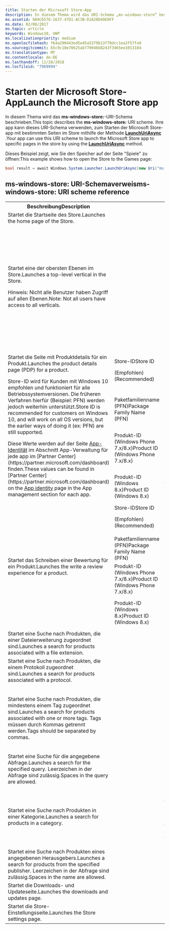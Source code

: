 ```yaml
---
title: Starten der Microsoft Store-App
description: In diesem Thema wird das URI-Schema „ms-windows-store“ beschrieben. Ihre app kann dieses URI-Schema verwenden, um die Microsoft Store-app mit bestimmten Seiten des Store starten.
ms.assetid: 9A9C6576-1637-47D1-AC3B-D1A20D49E0FF
ms.date: 02/08/2017
ms.topic: article
keywords: Windows10, UWP
ms.localizationpriority: medium
ms.openlocfilehash: f64a290443ed5e45a5379b13f70dcc1ea2f57fa9
ms.sourcegitcommit: b5c9c18e70625ab770946b8243f3465ee1013184
ms.translationtype: MT
ms.contentlocale: de-DE
ms.lasthandoff: 11/28/2018
ms.locfileid: "7969994"
---
```

# <a name="launch-the-microsoft-store-app"></a><span data-ttu-id="8373e-105">Starten der Microsoft Store-App</span><span class="sxs-lookup"><span data-stu-id="8373e-105">Launch the Microsoft Store app</span></span>



<span data-ttu-id="8373e-106">In diesem Thema wird das **ms-windows-store:**-URI-Schema beschrieben.</span><span class="sxs-lookup"><span data-stu-id="8373e-106">This topic describes the **ms-windows-store:** URI scheme.</span></span> <span data-ttu-id="8373e-107">Ihre app kann dieses URI-Schema verwenden, zum Starten der Microsoft Store-app mit bestimmten Seiten im Store mithilfe der Methode [**LaunchUriAsync**](https://msdn.microsoft.com/library/windows/apps/hh701476) .</span><span class="sxs-lookup"><span data-stu-id="8373e-107">Your app can use this URI scheme to launch the Microsoft Store app to specific pages in the store by using the [**LaunchUriAsync**](https://msdn.microsoft.com/library/windows/apps/hh701476) method.</span></span>

<span data-ttu-id="8373e-108">Dieses Beispiel zeigt, wie Sie den Speicher auf der Seite "Spiele" zu öffnen:</span><span class="sxs-lookup"><span data-stu-id="8373e-108">This example shows how to open the Store to the Games page:</span></span>

```cs
bool result = await Windows.System.Launcher.LaunchUriAsync(new Uri("ms-windows-store://navigatetopage/?Id=Games"));
```

## <a name="ms-windows-store-uri-scheme-reference"></a><span data-ttu-id="8373e-109">ms-windows-store: URI-Schemaverweis</span><span class="sxs-lookup"><span data-stu-id="8373e-109">ms-windows-store: URI scheme reference</span></span>

<table>
<tr><th><span data-ttu-id="8373e-110">Beschreibung</span><span class="sxs-lookup"><span data-stu-id="8373e-110">Description</span></span></th><th></th><th><span data-ttu-id="8373e-111">URI-Schema</span><span class="sxs-lookup"><span data-stu-id="8373e-111">URI scheme</span></span></th></tr>
<tr><td><span data-ttu-id="8373e-112">Startet die Startseite des Store.</span><span class="sxs-lookup"><span data-stu-id="8373e-112">Launches the home page of the Store.</span></span></td><td /><td><span data-ttu-id="8373e-113">ms-windows-store://home</span><span class="sxs-lookup"><span data-stu-id="8373e-113">ms-windows-store://home</span></span></td></tr>
<tr><td><span data-ttu-id="8373e-114">Startet eine der obersten Ebenen im Store.</span><span class="sxs-lookup"><span data-stu-id="8373e-114">Launches a top-level vertical in the Store.</span></span><p><span data-ttu-id="8373e-115">Hinweis: Nicht alle Benutzer haben Zugriff auf allen Ebenen.</span><span class="sxs-lookup"><span data-stu-id="8373e-115">Note: Not all users have access to all verticals.</span></span></p>
</td><td /><td>
<p><span data-ttu-id="8373e-116">ms-windows-store://navigatetopage/?Id=Apps</span><span class="sxs-lookup"><span data-stu-id="8373e-116">ms-windows-store://navigatetopage/?Id=Apps</span></span> </p>
<p><span data-ttu-id="8373e-117">ms-windows-store://navigatetopage/?Id=Games</span><span class="sxs-lookup"><span data-stu-id="8373e-117">ms-windows-store://navigatetopage/?Id=Games</span></span></p>
<p><span data-ttu-id="8373e-118">ms-windows-store://navigatetopage/?Id=Music</span><span class="sxs-lookup"><span data-stu-id="8373e-118">ms-windows-store://navigatetopage/?Id=Music</span></span></p>
<p><span data-ttu-id="8373e-119">ms-windows-store://navigatetopage/?Id=Video</span><span class="sxs-lookup"><span data-stu-id="8373e-119">ms-windows-store://navigatetopage/?Id=Video</span></span></p>
<p><span data-ttu-id="8373e-120">ms-windows-store://navigatetopage/?Id=LOB</span><span class="sxs-lookup"><span data-stu-id="8373e-120">ms-windows-store://navigatetopage/?Id=LOB</span></span></p>
</td>
</tr>
<tr>
<td rowspan="4"><span data-ttu-id="8373e-121">Startet die Seite mit Produktdetails für ein Produkt.</span><span class="sxs-lookup"><span data-stu-id="8373e-121">Launches the product details page (PDP) for a product.</span></span> <p><span data-ttu-id="8373e-122">Store-ID wird für Kunden mit Windows 10 empfohlen und funktioniert für alle Betriebssystemversionen. Die früheren Verfahren hierfür (Beispiel: PFN) werden jedoch weiterhin unterstützt.</span><span class="sxs-lookup"><span data-stu-id="8373e-122">Store ID is recommended for customers on Windows 10, and will work on all OS versions, but the earlier ways of doing it (ex: PFN) are still supported.</span></span></p>
<p><span data-ttu-id="8373e-123">Diese Werte werden auf der Seite <a href="https://msdn.microsoft.com/library/windows/apps/mt148561.aspx">App-Identität</a> im Abschnitt App-Verwaltung für jede app im [Partner Center](https://partner.microsoft.com/dashboard) finden.</span><span class="sxs-lookup"><span data-stu-id="8373e-123">These values can be found in [Partner Center](https://partner.microsoft.com/dashboard) on the <a href="https://msdn.microsoft.com/library/windows/apps/mt148561.aspx">App identity</a> page in the App management section for each app.</span></span></p>
</td>
<td>
<span data-ttu-id="8373e-124">Store-ID</span><span class="sxs-lookup"><span data-stu-id="8373e-124">Store ID</span></span> <p><span data-ttu-id="8373e-125">(Empfohlen)</span><span class="sxs-lookup"><span data-stu-id="8373e-125">(Recommended)</span></span></p>
</td>
<td>
<p><span data-ttu-id="8373e-126">ms-windows-store://pdp/?ProductId=9WZDNCRFHVJL</span><span class="sxs-lookup"><span data-stu-id="8373e-126">ms-windows-store://pdp/?ProductId=9WZDNCRFHVJL</span></span></p>
</td>
</tr>
<tr>
<td><span data-ttu-id="8373e-127">Paketfamilienname (PFN)</span><span class="sxs-lookup"><span data-stu-id="8373e-127">Package Family Name (PFN)</span></span></td>
<td><span data-ttu-id="8373e-128">ms-windows-store://pdp/?PFN= Microsoft.Office.OneNote_8wekyb3d8bbwe</span><span class="sxs-lookup"><span data-stu-id="8373e-128">ms-windows-store://pdp/?PFN= Microsoft.Office.OneNote_8wekyb3d8bbwe</span></span>
</td>
</tr>
<tr>
<td><span data-ttu-id="8373e-129">Produkt-ID (Windows Phone 7.x/8.x)</span><span class="sxs-lookup"><span data-stu-id="8373e-129">Product ID (Windows Phone 7.x/8.x)</span></span></td>
<td><span data-ttu-id="8373e-130">ms-windows-store://pdp/?PhoneAppId=ca05b3ab-f157-450c-8c49-a1f127f5e71d</span><span class="sxs-lookup"><span data-stu-id="8373e-130">ms-windows-store://pdp/?PhoneAppId=ca05b3ab-f157-450c-8c49-a1f127f5e71d</span></span> </td>
</tr>
<tr>
<td><span data-ttu-id="8373e-131">Produkt-ID (Windows 8.x)</span><span class="sxs-lookup"><span data-stu-id="8373e-131">Product ID (Windows 8.x)</span></span></td>
<td><span data-ttu-id="8373e-132">ms-windows-store://pdp/?AppId=f022389f-f3a6-417e-ad23-704fbdf57117</span><span class="sxs-lookup"><span data-stu-id="8373e-132">ms-windows-store://pdp/?AppId=f022389f-f3a6-417e-ad23-704fbdf57117</span></span>
</td>
</tr>
<tr>
<td rowspan="4"><span data-ttu-id="8373e-133">Startet das Schreiben einer Bewertung für ein Produkt.</span><span class="sxs-lookup"><span data-stu-id="8373e-133">Launches the write a review experience for a product.</span></span></td>
<td><span data-ttu-id="8373e-134">Store-ID</span><span class="sxs-lookup"><span data-stu-id="8373e-134">Store ID</span></span> <p><span data-ttu-id="8373e-135">(Empfohlen)</span><span class="sxs-lookup"><span data-stu-id="8373e-135">(Recommended)</span></span></p></td>
<td><span data-ttu-id="8373e-136">ms-windows-store://review/?ProductId=9WZDNCRFHVJL</span><span class="sxs-lookup"><span data-stu-id="8373e-136">ms-windows-store://review/?ProductId=9WZDNCRFHVJL</span></span> </td>
</tr>
<tr>
<td><span data-ttu-id="8373e-137">Paketfamilienname (PFN)</span><span class="sxs-lookup"><span data-stu-id="8373e-137">Package Family Name (PFN)</span></span></td>
<td><span data-ttu-id="8373e-138">ms-windows-store://review/?PFN= Microsoft.Office.OneNote_8wekyb3d8bbwe</span><span class="sxs-lookup"><span data-stu-id="8373e-138">ms-windows-store://review/?PFN= Microsoft.Office.OneNote_8wekyb3d8bbwe</span></span>
</td>
</tr>
<tr>
<td><span data-ttu-id="8373e-139">Produkt-ID (Windows Phone 7.x/8.x)</span><span class="sxs-lookup"><span data-stu-id="8373e-139">Product ID (Windows Phone 7.x/8.x)</span></span></td>
<td><span data-ttu-id="8373e-140">ms-windows-store://reviewapp/?AppId=ca05b3ab-f157-450c-8c49-a1f127f5e71d</span><span class="sxs-lookup"><span data-stu-id="8373e-140">ms-windows-store://reviewapp/?AppId=ca05b3ab-f157-450c-8c49-a1f127f5e71d</span></span> </td>
</tr>
<tr>
<td><span data-ttu-id="8373e-141">Produkt-ID (Windows 8.x)</span><span class="sxs-lookup"><span data-stu-id="8373e-141">Product ID (Windows 8.x)</span></span></td>
<td><span data-ttu-id="8373e-142">ms-windows-store://review/?AppId=f022389f-f3a6-417e-ad23-704fbdf57117</span><span class="sxs-lookup"><span data-stu-id="8373e-142">ms-windows-store://review/?AppId=f022389f-f3a6-417e-ad23-704fbdf57117</span></span> </td>
</tr>
<tr>
<td><span data-ttu-id="8373e-143">Startet eine Suche nach Produkten, die einer Dateierweiterung zugeordnet sind.</span><span class="sxs-lookup"><span data-stu-id="8373e-143">Launches a search for products associated with a file extension.</span></span> </td>
<td />
<td><span data-ttu-id="8373e-144">ms-windows-store://assoc/?FileExt=pdf</span><span class="sxs-lookup"><span data-stu-id="8373e-144">ms-windows-store://assoc/?FileExt=pdf</span></span>
</td>
</tr>
<tr>
<td><span data-ttu-id="8373e-145">Startet eine Suche nach Produkten, die einem Protokoll zugeordnet sind.</span><span class="sxs-lookup"><span data-stu-id="8373e-145">Launches a search for products associated with a protocol.</span></span></td>
<td />
<td><span data-ttu-id="8373e-146">ms-windows-store://assoc/?Protocol=ms-word</span><span class="sxs-lookup"><span data-stu-id="8373e-146">ms-windows-store://assoc/?Protocol=ms-word</span></span> </td>
</tr>
<tr>
<td><span data-ttu-id="8373e-147">Startet eine Suche nach Produkten, die mindestens einem Tag zugeordnet sind.</span><span class="sxs-lookup"><span data-stu-id="8373e-147">Launches a search for products associated with one or more tags.</span></span> <span data-ttu-id="8373e-148">Tags müssen durch Kommas getrennt werden.</span><span class="sxs-lookup"><span data-stu-id="8373e-148">Tags should be separated by commas.</span></span>
</td>
<td />
<td>
<p><span data-ttu-id="8373e-149">ms-windows-store://assoc/?Tags=Photos_Rich_Media_Edit</span><span class="sxs-lookup"><span data-stu-id="8373e-149">ms-windows-store://assoc/?Tags=Photos_Rich_Media_Edit</span></span> </p>
<p><span data-ttu-id="8373e-150">ms-windows-store://assoc/?Tags=Photos_Rich_Media_Edit, Camera_Capture_App</span><span class="sxs-lookup"><span data-stu-id="8373e-150">ms-windows-store://assoc/?Tags=Photos_Rich_Media_Edit, Camera_Capture_App</span></span></p>
</td>
</tr>
<tr>
<td>
<span data-ttu-id="8373e-151">Startet eine Suche für die angegebene Abfrage.</span><span class="sxs-lookup"><span data-stu-id="8373e-151">Launches a search for the specified query.</span></span> <span data-ttu-id="8373e-152">Leerzeichen in der Abfrage sind zulässig.</span><span class="sxs-lookup"><span data-stu-id="8373e-152">Spaces in the query are allowed.</span></span>
</td>
<td />
<td><span data-ttu-id="8373e-153">ms-windows-store://search/?query=OneNote</span><span class="sxs-lookup"><span data-stu-id="8373e-153">ms-windows-store://search/?query=OneNote</span></span> </td>
</tr>
<tr>
<td><span data-ttu-id="8373e-154">Startet eine Suche nach Produkten in einer Kategorie.</span><span class="sxs-lookup"><span data-stu-id="8373e-154">Launches a search for products in a category.</span></span></td>
<td />
<td>
<p><span data-ttu-id="8373e-155">ms-windows-store://browse/?type=Apps&amp;cat=Productivity</span><span class="sxs-lookup"><span data-stu-id="8373e-155">ms-windows-store://browse/?type=Apps&amp;cat=Productivity</span></span></p>
<p><span data-ttu-id="8373e-156">ms-windows-store://browse/?type=Apps&amp;cat=Health+%26+fitness</span><span class="sxs-lookup"><span data-stu-id="8373e-156">ms-windows-store://browse/?type=Apps&amp;cat=Health+%26+fitness</span></span> </p>
</td>
</tr>
<tr>
<td><span data-ttu-id="8373e-157">Startet eine Suche nach Produkten eines angegebenen Herausgebers.</span><span class="sxs-lookup"><span data-stu-id="8373e-157">Launches a search for products from the specified publisher.</span></span> <span data-ttu-id="8373e-158">Leerzeichen in der Abfrage sind zulässig.</span><span class="sxs-lookup"><span data-stu-id="8373e-158">Spaces in the name are allowed.</span></span>
</td>
<td />
<td><span data-ttu-id="8373e-159">ms-windows-store://publisher/?name=Microsoft Corporation</span><span class="sxs-lookup"><span data-stu-id="8373e-159">ms-windows-store://publisher/?name=Microsoft Corporation</span></span>
</td>
</tr>
<tr><td><span data-ttu-id="8373e-160">Startet die Downloads- und Updateseite.</span><span class="sxs-lookup"><span data-stu-id="8373e-160">Launches the downloads and updates page.</span></span></td>
<td />
<td><span data-ttu-id="8373e-161">ms-windows-store://downloadsandupdates</span><span class="sxs-lookup"><span data-stu-id="8373e-161">ms-windows-store://downloadsandupdates</span></span> </td>
</tr>
<tr>
<td><span data-ttu-id="8373e-162">Startet die Store-Einstellungsseite.</span><span class="sxs-lookup"><span data-stu-id="8373e-162">Launches the Store settings page.</span></span></td>
<td />
<td><span data-ttu-id="8373e-163">ms-windows-store://settings</span><span class="sxs-lookup"><span data-stu-id="8373e-163">ms-windows-store://settings</span></span> </td>
</tr>
</table>

 

 

